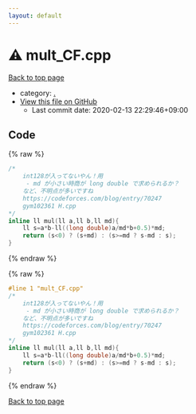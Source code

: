 ```yaml
---
layout: default
---
```


<!-- mathjax config similar to math.stackexchange -->
<script type="text/javascript" async
  src="https://cdnjs.cloudflare.com/ajax/libs/mathjax/2.7.5/MathJax.js?config=TeX-MML-AM_CHTML">
</script>
<script type="text/x-mathjax-config">
  MathJax.Hub.Config({
    TeX: { equationNumbers: { autoNumber: "AMS" }},
    tex2jax: {
      inlineMath: [ ['$','$'] ],
      processEscapes: true
    },
    "HTML-CSS": { matchFontHeight: false },
    displayAlign: "left",
    displayIndent: "2em"
  });
</script>

<script type="text/javascript" src="https://cdnjs.cloudflare.com/ajax/libs/jquery/3.4.1/jquery.min.js"></script>
<script src="https://cdn.jsdelivr.net/npm/jquery-balloon-js@1.1.2/jquery.balloon.min.js" integrity="sha256-ZEYs9VrgAeNuPvs15E39OsyOJaIkXEEt10fzxJ20+2I=" crossorigin="anonymous"></script>
<script type="text/javascript" src="../assets/js/copy-button.js"></script>
<link rel="stylesheet" href="../assets/css/copy-button.css" />


# :warning: mult_CF.cpp

<a href="../index.html">Back to top page</a>

* category: <a href="../index.html#5058f1af8388633f609cadb75a75dc9d">.</a>
* <a href="{{ site.github.repository_url }}/blob/master/mult_CF.cpp">View this file on GitHub</a>
    - Last commit date: 2020-02-13 22:29:46+09:00




## Code

<a id="unbundled"></a>
{% raw %}
```cpp
/*
    int128が入ってないやん！用
     - md が小さい時商が long double で求められるか？
    など、不明点が多いですね
    https://codeforces.com/blog/entry/70247
    gym102361 H.cpp
*/
inline ll mul(ll a,ll b,ll md){
	ll s=a*b-ll((long double)a/md*b+0.5)*md;
	return (s<0) ? (s+md) : (s>=md ? s-md : s);
}
```
{% endraw %}

<a id="bundled"></a>
{% raw %}
```cpp
#line 1 "mult_CF.cpp"
/*
    int128が入ってないやん！用
     - md が小さい時商が long double で求められるか？
    など、不明点が多いですね
    https://codeforces.com/blog/entry/70247
    gym102361 H.cpp
*/
inline ll mul(ll a,ll b,ll md){
	ll s=a*b-ll((long double)a/md*b+0.5)*md;
	return (s<0) ? (s+md) : (s>=md ? s-md : s);
}

```
{% endraw %}

<a href="../index.html">Back to top page</a>

